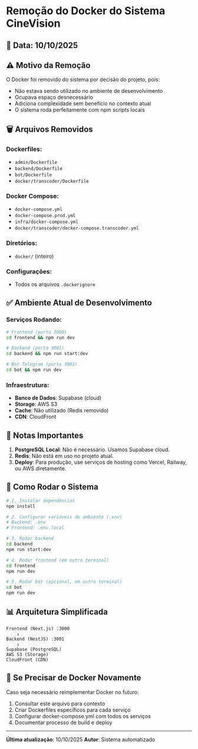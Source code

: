 # Remoção do Docker do Sistema CineVision

## 📅 Data: 10/10/2025

## ⚠️ **Motivo da Remoção**
O Docker foi removido do sistema por decisão do projeto, pois:
- Não estava sendo utilizado no ambiente de desenvolvimento
- Ocupava espaço desnecessário
- Adiciona complexidade sem benefício no contexto atual
- O sistema roda perfeitamente com npm scripts locais

## 🗑️ **Arquivos Removidos**

### Dockerfiles:
- `admin/Dockerfile`
- `backend/Dockerfile`
- `bot/Dockerfile`
- `docker/transcoder/Dockerfile`

### Docker Compose:
- `docker-compose.yml`
- `docker-compose.prod.yml`
- `infra/docker-compose.yml`
- `docker/transcoder/docker-compose.transcoder.yml`

### Diretórios:
- `docker/` (inteiro)

### Configurações:
- Todos os arquivos `.dockerignore`

## ✅ **Ambiente Atual de Desenvolvimento**

### Serviços Rodando:
```bash
# Frontend (porta 3000)
cd frontend && npm run dev

# Backend (porta 3001)
cd backend && npm run start:dev

# Bot Telegram (porta 3003)
cd bot && npm run dev
```

### Infraestrutura:
- **Banco de Dados**: Supabase (cloud)
- **Storage**: AWS S3
- **Cache**: Não utilizado (Redis removido)
- **CDN**: CloudFront

## 📝 **Notas Importantes**

1. **PostgreSQL Local**: Não é necessário. Usamos Supabase cloud.
2. **Redis**: Não está em uso no projeto atual.
3. **Deploy**: Para produção, use serviços de hosting como Vercel, Railway, ou AWS diretamente.

## 🚀 **Como Rodar o Sistema**

```bash
# 1. Instalar dependências
npm install

# 2. Configurar variáveis de ambiente (.env)
# Backend: .env
# Frontend: .env.local

# 3. Rodar backend
cd backend
npm run start:dev

# 4. Rodar frontend (em outro terminal)
cd frontend
npm run dev

# 5. Rodar bot (opcional, em outro terminal)
cd bot
npm run dev
```

## 📊 **Arquitetura Simplificada**

```
Frontend (Next.js) :3000
    ↓
Backend (NestJS) :3001
    ↓
Supabase (PostgreSQL)
AWS S3 (Storage)
CloudFront (CDN)
```

## 🔄 **Se Precisar de Docker Novamente**

Caso seja necessário reimplementar Docker no futuro:
1. Consultar este arquivo para contexto
2. Criar Dockerfiles específicos para cada serviço
3. Configurar docker-compose.yml com todos os serviços
4. Documentar processo de build e deploy

---

**Última atualização**: 10/10/2025
**Autor**: Sistema automatizado

